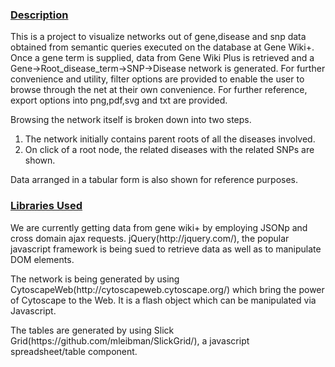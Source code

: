 <h3><u>Description</u></h3>
<p>This is a project to visualize networks out of gene,disease and snp data obtained from semantic queries executed on the database at Gene Wiki+.
Once a gene term is supplied, data from Gene Wiki Plus is retrieved and a Gene->Root_disease_term->SNP->Disease network is generated. For further convenience and utility, filter options are provided to enable the user to browse through the net at their own convenience. For further reference, export options into png,pdf,svg and txt are provided.<p>
<p>Browsing the network itself is broken down into two steps.
<ol>
<li>The network initially contains parent roots of all the diseases involved.</li>
<li>On click of a root node, the related diseases with the related SNPs are shown.</li>
</ol>
</p>
Data arranged in a tabular form is also shown for reference purposes. 
<h3><u>Libraries Used</u></h3>
<p>We are currently getting data from gene wiki+ by employing JSONp and cross domain ajax requests. jQuery(http://jquery.com/), the popular javascript framework is being sued to retrieve data as well as to manipulate DOM elements.</p>
<p>The network is being generated by using CytoscapeWeb(http://cytoscapeweb.cytoscape.org/) which bring the power of Cytoscape to the Web. It is a flash object which can be manipulated via Javascript.</p>
<p>The tables are generated by using Slick Grid(https://github.com/mleibman/SlickGrid/), a javascript spreadsheet/table component.</p>



